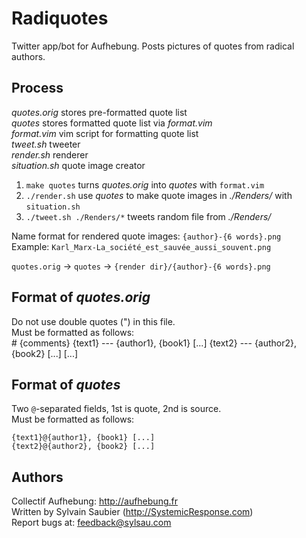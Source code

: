 # Radiquotes

Twitter app/bot for Aufhebung.
Posts pictures of quotes from radical authors.

## Process
 *quotes.orig* 	stores pre-formatted quote list  
 *quotes* 	stores formatted quote list via *format.vim*  
 *format.vim* 	vim script for formatting quote list  
 *tweet.sh* 	tweeter  
 *render.sh* 	renderer  
 *situation.sh*  quote image creator  
 
 1. `make quotes` turns *quotes.orig* into *quotes* with `format.vim`
 2. `./render.sh` use *quotes* to make quote images in *./Renders/* with `situation.sh`
 2. `./tweet.sh ./Renders/*` tweets random file from *./Renders/*
 
 Name format for rendered quote images: 	`{author}-{6 words}.png`  
 Example: `Karl_Marx-La_société_est_sauvée_aussi_souvent.png`  
 
 `quotes.orig` 	-> `quotes` 	-> `{render dir}/{author}-{6 words}.png`

## Format of *quotes.orig*
 Do not use double quotes (") in this file.  
 Must be formatted as follows:  
	# {comments}
	{text1}
	--- {author1}, {book1} [...]
	{text2}
	--- {author2}, {book2} [...]
	[...]

## Format of *quotes*
 Two `@`-separated fields, 1st is quote, 2nd is source.  
 Must be formatted as follows:  

	{text1}@{author1}, {book1} [...]
	{text2}@{author2}, {book2} [...]

## Authors
 Collectif Aufhebung: <http://aufhebung.fr>  
 Written by Sylvain Saubier (<http://SystemicResponse.com>)  
 Report bugs at: <feedback@sylsau.com>  

